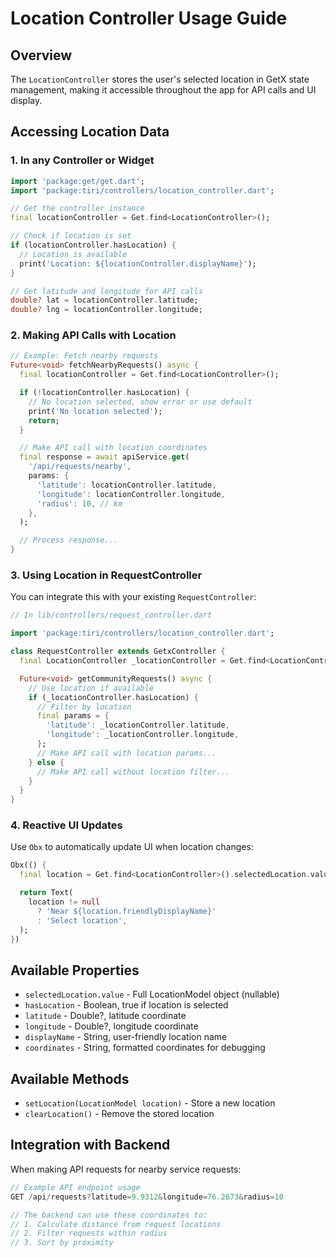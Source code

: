 # Location Controller Usage Guide

## Overview
The `LocationController` stores the user's selected location in GetX state management, making it accessible throughout the app for API calls and UI display.

## Accessing Location Data

### 1. In any Controller or Widget

```dart
import 'package:get/get.dart';
import 'package:tiri/controllers/location_controller.dart';

// Get the controller instance
final locationController = Get.find<LocationController>();

// Check if location is set
if (locationController.hasLocation) {
  // Location is available
  print('Location: ${locationController.displayName}');
}

// Get latitude and longitude for API calls
double? lat = locationController.latitude;
double? lng = locationController.longitude;
```

### 2. Making API Calls with Location

```dart
// Example: Fetch nearby requests
Future<void> fetchNearbyRequests() async {
  final locationController = Get.find<LocationController>();

  if (!locationController.hasLocation) {
    // No location selected, show error or use default
    print('No location selected');
    return;
  }

  // Make API call with location coordinates
  final response = await apiService.get(
    '/api/requests/nearby',
    params: {
      'latitude': locationController.latitude,
      'longitude': locationController.longitude,
      'radius': 10, // km
    },
  );

  // Process response...
}
```

### 3. Using Location in RequestController

You can integrate this with your existing `RequestController`:

```dart
// In lib/controllers/request_controller.dart

import 'package:tiri/controllers/location_controller.dart';

class RequestController extends GetxController {
  final LocationController _locationController = Get.find<LocationController>();

  Future<void> getCommunityRequests() async {
    // Use location if available
    if (_locationController.hasLocation) {
      // Filter by location
      final params = {
        'latitude': _locationController.latitude,
        'longitude': _locationController.longitude,
      };
      // Make API call with location params...
    } else {
      // Make API call without location filter...
    }
  }
}
```

### 4. Reactive UI Updates

Use `Obx` to automatically update UI when location changes:

```dart
Obx(() {
  final location = Get.find<LocationController>().selectedLocation.value;

  return Text(
    location != null
      ? 'Near ${location.friendlyDisplayName}'
      : 'Select location',
  );
})
```

## Available Properties

- `selectedLocation.value` - Full LocationModel object (nullable)
- `hasLocation` - Boolean, true if location is selected
- `latitude` - Double?, latitude coordinate
- `longitude` - Double?, longitude coordinate
- `displayName` - String, user-friendly location name
- `coordinates` - String, formatted coordinates for debugging

## Available Methods

- `setLocation(LocationModel location)` - Store a new location
- `clearLocation()` - Remove the stored location

## Integration with Backend

When making API requests for nearby service requests:

```dart
// Example API endpoint usage
GET /api/requests?latitude=9.9312&longitude=76.2673&radius=10

// The backend can use these coordinates to:
// 1. Calculate distance from request locations
// 2. Filter requests within radius
// 3. Sort by proximity
```

